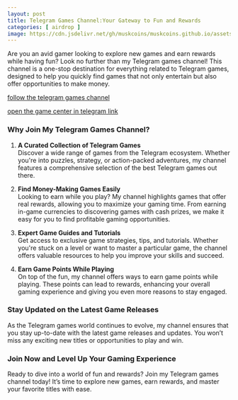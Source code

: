```yaml
---
layout: post
title: Telegram Games Channel:Your Gateway to Fun and Rewards
categories: [ airdrop ]
image: https://cdn.jsdelivr.net/gh/muskcoins/muskcoins.github.io/assets/images/telegram-game-logo.png
---
```

Are you an avid gamer looking to explore new games and earn rewards while having fun? Look no further than my Telegram games channel! This channel is a one-stop destination for everything related to Telegram games, designed to help you quickly find games that not only entertain but also offer opportunities to make money.

 [follow the telegram games channel](https://t.me/miniGamesn)
 
 [open the game center in telegram link](https://t.me/tgGameCenterBot/tggame)

### Why Join My Telegram Games Channel?

1. **A Curated Collection of Telegram Games**  
   Discover a wide range of games from the Telegram ecosystem. Whether you're into puzzles, strategy, or action-packed adventures, my channel features a comprehensive selection of the best Telegram games out there.

2. **Find Money-Making Games Easily**  
   Looking to earn while you play? My channel highlights games that offer real rewards, allowing you to maximize your gaming time. From earning in-game currencies to discovering games with cash prizes, we make it easy for you to find profitable gaming opportunities.

3. **Expert Game Guides and Tutorials**  
   Get access to exclusive game strategies, tips, and tutorials. Whether you're stuck on a level or want to master a particular game, the channel offers valuable resources to help you improve your skills and succeed.

4. **Earn Game Points While Playing**  
   On top of the fun, my channel offers ways to earn game points while playing. These points can lead to rewards, enhancing your overall gaming experience and giving you even more reasons to stay engaged.

### Stay Updated on the Latest Game Releases

As the Telegram games world continues to evolve, my channel ensures that you stay up-to-date with the latest game releases and updates. You won’t miss any exciting new titles or opportunities to play and win.

### Join Now and Level Up Your Gaming Experience

Ready to dive into a world of fun and rewards? Join my Telegram games channel today! It’s time to explore new games, earn rewards, and master your favorite titles with ease.